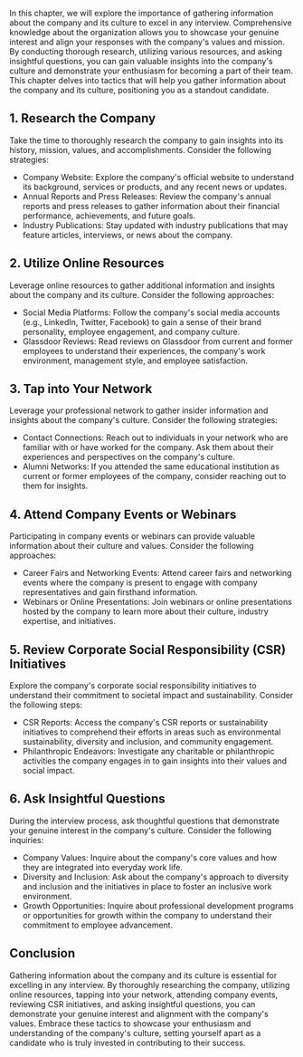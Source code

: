 
In this chapter, we will explore the importance of gathering information about the company and its culture to excel in any interview. Comprehensive knowledge about the organization allows you to showcase your genuine interest and align your responses with the company's values and mission. By conducting thorough research, utilizing various resources, and asking insightful questions, you can gain valuable insights into the company's culture and demonstrate your enthusiasm for becoming a part of their team. This chapter delves into tactics that will help you gather information about the company and its culture, positioning you as a standout candidate.

**1. Research the Company**
---------------------------

Take the time to thoroughly research the company to gain insights into its history, mission, values, and accomplishments. Consider the following strategies:

* Company Website: Explore the company's official website to understand its background, services or products, and any recent news or updates.
* Annual Reports and Press Releases: Review the company's annual reports and press releases to gather information about their financial performance, achievements, and future goals.
* Industry Publications: Stay updated with industry publications that may feature articles, interviews, or news about the company.

**2. Utilize Online Resources**
-------------------------------

Leverage online resources to gather additional information and insights about the company and its culture. Consider the following approaches:

* Social Media Platforms: Follow the company's social media accounts (e.g., LinkedIn, Twitter, Facebook) to gain a sense of their brand personality, employee engagement, and company culture.
* Glassdoor Reviews: Read reviews on Glassdoor from current and former employees to understand their experiences, the company's work environment, management style, and employee satisfaction.

**3. Tap into Your Network**
----------------------------

Leverage your professional network to gather insider information and insights about the company's culture. Consider the following strategies:

* Contact Connections: Reach out to individuals in your network who are familiar with or have worked for the company. Ask them about their experiences and perspectives on the company's culture.
* Alumni Networks: If you attended the same educational institution as current or former employees of the company, consider reaching out to them for insights.

**4. Attend Company Events or Webinars**
----------------------------------------

Participating in company events or webinars can provide valuable information about their culture and values. Consider the following approaches:

* Career Fairs and Networking Events: Attend career fairs and networking events where the company is present to engage with company representatives and gain firsthand information.
* Webinars or Online Presentations: Join webinars or online presentations hosted by the company to learn more about their culture, industry expertise, and initiatives.

**5. Review Corporate Social Responsibility (CSR) Initiatives**
---------------------------------------------------------------

Explore the company's corporate social responsibility initiatives to understand their commitment to societal impact and sustainability. Consider the following steps:

* CSR Reports: Access the company's CSR reports or sustainability initiatives to comprehend their efforts in areas such as environmental sustainability, diversity and inclusion, and community engagement.
* Philanthropic Endeavors: Investigate any charitable or philanthropic activities the company engages in to gain insights into their values and social impact.

**6. Ask Insightful Questions**
-------------------------------

During the interview process, ask thoughtful questions that demonstrate your genuine interest in the company's culture. Consider the following inquiries:

* Company Values: Inquire about the company's core values and how they are integrated into everyday work life.
* Diversity and Inclusion: Ask about the company's approach to diversity and inclusion and the initiatives in place to foster an inclusive work environment.
* Growth Opportunities: Inquire about professional development programs or opportunities for growth within the company to understand their commitment to employee advancement.

**Conclusion**
--------------

Gathering information about the company and its culture is essential for excelling in any interview. By thoroughly researching the company, utilizing online resources, tapping into your network, attending company events, reviewing CSR initiatives, and asking insightful questions, you can demonstrate your genuine interest and alignment with the company's values. Embrace these tactics to showcase your enthusiasm and understanding of the company's culture, setting yourself apart as a candidate who is truly invested in contributing to their success.
